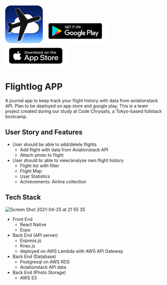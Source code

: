 ![App Logo](/assets/roundicon.png)
[![Playstore Logo](/assets/smgplaylogo.png)](https://play.google.com/store/apps/details?id=com.jetcoderz.flightlog)
[![Appstore Logo](/assets/appstorelogosm.png)](https://apps.apple.com/jp/app/flightlog-app/id1564235311)

# Flightlog APP
A journal app to keep track your flight history with data from aviationstack API. Plan to be deployed on app store and google play.
This is a team project created during our study at Code Chrysalis, a Tokyo-based fullstack bootcamp. 

## User Story and Features
* User should be able to add/delete flights 
  * Add flight with data from Aviationstack API
  * Attach photo to flight
* User should br able to view/analyse own flight history
  * Flight list with filter
  * Flight Map
  * User Statistics
  * Achievements: Airline collection

## Tech Stack
<img width="796" alt="Screen Shot 2021-04-25 at 21 55 35" src="https://user-images.githubusercontent.com/34878933/115994215-03013e00-a611-11eb-8dfa-8ac3c2972c69.png">

* Front End
  * React Native
  * Expo
* Back End (API server)
  * Express.js
  * Knex.js
  * deployed on AWS Lambda with AWS API Gateway
* Back End (Database)
  * Postgresql on AWS RDS
  * Aviationstack API data
* Back End (Photo Storage)
  * AWS S3

